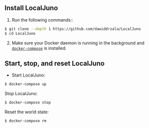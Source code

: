 ## Install LocalJuno

1. Run the following commands::

```sh
$ git clone --depth 1 https://github.com/dawiddrzala/LocalJuno
$ cd LocalJuno
```

2. Make sure your Docker daemon is running in the background and [`docker-compose`](https://github.com/docker/compose) is installed.

## Start, stop, and reset LocalJuno

- Start LocalJuno:

```sh
$ docker-compose up
```

Stop LocalJuno:

```sh
$ docker-compose stop
```

Reset the world state:

```sh
$ docker-compose rm
```